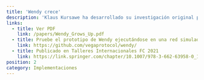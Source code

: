```yaml
---
title: 'Wendy crece'
description: 'Klaus Kursawe ha desarrollado su investigación original para Wendy, el pequeño y bueno widget de equidad, para incluir un marco de implementación en todas las cadenas de bloques y un simulador para calcular las implicaciones de latencia y rendimiento.'
links:
  - title: Ver PDF
    link: /papers/Wendy_Grows_Up.pdf
  - title: Pruebe el prototipo de Wendy ejecutándose en una red simulada.
    link: https://github.com/vegaprotocol/wendy/
  - title: Publicado en Talleres Internacionales FC 2021
    link: https://link.springer.com/chapter/10.1007/978-3-662-63958-0_17
position: 2
category: Implementaciones
---
```

